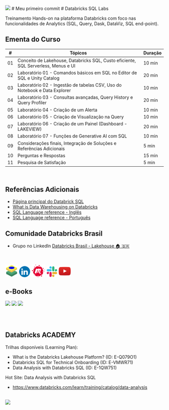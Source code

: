 
<img src="https://raw.githubusercontent.com/Databricks-BR/lab_sql/main/images/header_handson_sql.png">
# Meu primeiro commit
# Databricks SQL Labs 

Treinamento Hands-on na plataforma Databricks com foco nas funcionalidades de Analytics (SQL, Query, Dask, DataViz, SQL end-point).

## Ementa do Curso

| # | Tópicos | Duração |
| -- | -- | -- |
| 01 | Conceito de Lakehouse, Databricks SQL, Custo eficiente, SQL Serverless, Menus e UI | 10 min |
| 02 | Laboratório 01 - Comandos básicos em SQL no  Editor de SQL e Unity Catalog         | 20 min |
| 03 | Laboratório 02 - Ingestão de tabelas CSV, Uso do Notebook e Data Explorer          | 10 min |
| 04 | Laboratório 03 - Consultas avançadas, Query History e Query Profiler               | 20 min |
| 05 | Laboratório 04 - Criação de um Alerta                                              | 10 min |
| 06 | Laboratório 05 - Criação de Visualização na Query                                  | 10 min |
| 07 | Laboratório 06 - Criação de um Painel (Dashboard - LAKEVIEW)                       | 20 min |
| 08 | Laboratório 07 - Funções de Generative AI com SQL                                  | 10 min |
| 09 | Considerações finais, Integração de Soluções e Referências Adicionais              |  5 min |
| 10 | Perguntas e Respostas                                                              | 15 min |
| 11 | Pesquisa de Satisfação                                                             |  5 min |

</br>

## Referências Adicionais

* [Página principal do Databrick SQL](https://www.databricks.com/br/product/databricks-sql)
* [What is Data Warehousing on Databricks](https://docs.databricks.com/sql/index.html#what-is-data-warehousing-on-databricks)
* [SQL Language reference - Inglês](https://docs.databricks.com/sql/language-manual/index.html)
* [SQL Language reference - Português](https://learn.microsoft.com/pt-br/azure/databricks/sql/language-manual)



## Comunidade Databricks Brasil

- Grupo no LinkedIn [Databricks Brasil - Lakehouse 🏠 🇧🇷](https://www.linkedin.com/groups/14100135)

</br>

   <a href="https://github.com/Databricks-BR"><img src="https://raw.githubusercontent.com/Databricks-BR/Databricks-BR/main/images/databricks-br.png" style="width: 40px; height: 40px;"></a>  <a href="https://www.linkedin.com/groups/14100135"><img src="https://raw.githubusercontent.com/Databricks-BR/Databricks-BR/main/images/icon_linkedin.png" style="width: 35px; height: 35px;"></a>  <a href="https://www.meetup.com/pt-BR/databricks-brasil-oficial"><img src="https://raw.githubusercontent.com/Databricks-BR/Databricks-BR/main/images/icon_meetup.png" style="height: 40px;"></a>  <a href="https://bit.ly/databricks-slack-br"><img src="https://raw.githubusercontent.com/Databricks-BR/Databricks-BR/main/images/icon_slack.png" style="width: 35px; height: 35px;"></a>  <a href="https://www.youtube.com/channel/UCH3cq9mit-0UkTu1mTki20Q"><img src="https://raw.githubusercontent.com/Databricks-BR/Databricks-BR/main/images/icon_youtube.png" style="height: 38px;"></a>


## e-Books

<a href="https://www.databricks.com/resources/ebook/migrating-from-a-data-warehouse-to-a-data-lakehouse"><img src="https://raw.githubusercontent.com/Databricks-BR/lab_sql/main/images/ebook1.png" style="height: 300px;" ></a> 
<a href="https://www.databricks.com/resources/ebook/data-lakehouse-is-your-next-data-warehouse"><img src="https://raw.githubusercontent.com/Databricks-BR/lab_sql/main/images/ebook2.png" style="height: 300px;"></a> 
<a href="https://www.databricks.com/resources/ebook/rise-data-lakehouse"><img src="https://raw.githubusercontent.com/Databricks-BR/lab_sql/main/images/ebook3.png" style="height: 300px;"></a> 

</br></br>

## Databricks ACADEMY

Trilhas disponíveis (Learning Plan):
* What is the Databricks Lakehouse Platform? (ID: E-Q079O1)
* Databricks SQL for Technical Onboarding (ID: E-VMWR71)
* Data Analysis with Databricks SQL (ID: E-1QW751)

Hot Site: Data Analysis with Databricks SQL 
* https://www.databricks.com/learn/training/catalog/data-analysis
</br>
<img src="https://raw.githubusercontent.com/Databricks-BR/lab_sql/main/images/trilha_academy.png" style="height: 300px;">  
